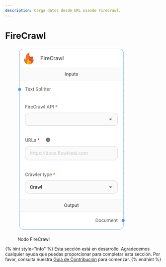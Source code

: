 ```yaml
---
description: Carga datos desde URL usando FireCrawl.
---
```


# FireCrawl

<figure><img src="../../../../.gitbook/assets/up-004.png" alt="" width="347"><figcaption><p>Nodo FireCrawl</p></figcaption></figure>

{% hint style="info" %}
Esta sección está en desarrollo. Agradecemos cualquier ayuda que puedas proporcionar para completar esta sección. Por favor, consulta nuestra [Guía de Contribución](../../../../contributing/) para comenzar.
{% endhint %}
